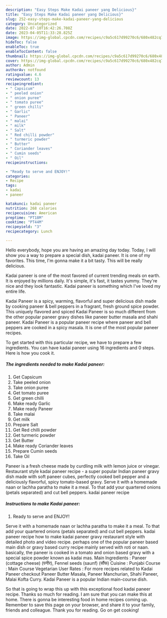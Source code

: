 ```yaml
---
description: "Easy Steps Make Kadai paneer yang Delicious}"
title: "Easy Steps Make Kadai paneer yang Delicious}"
slug: 252-easy-steps-make-kadai-paneer-yang-delicious
category: Uncategorized
date: 2022-07-10T16:42:26.708Z
date: 2023-04-05T11:33:28.825Z
image: https://img-global.cpcdn.com/recipes/c9a5c617d99270c6/680x482cq70/kadai-paneer-recipe-main-photo.jpg
hideToc: false
enableToc: true
enableTocContent: false
thumbnail: https://img-global.cpcdn.com/recipes/c9a5c617d99270c6/680x482cq70/kadai-paneer-recipe-main-photo.jpg
cover: https://img-global.cpcdn.com/recipes/c9a5c617d99270c6/680x482cq70/kadai-paneer-recipe-main-photo.jpg
author: Admin
authorAv: notfound
ratingvalue: 4.6
reviewcount: 13
recipeingredient:
- " Capsicum"
- " peeled onion"
- " onion puree"
- " tomato puree"
- " green chilli"
- " Garlic"
- " Paneer"
- " malai"
- " milk"
- " Salt"
- " Red chilli powder"
- " turmeric powder"
- " Butter"
- " Coriander leaves"
- " Cumin seeds"
- " Oil"
recipeinstructions:

- "Ready to serve and ENJOY!"
categories:
- Recipe
tags:
- kadai
- paneer

katakunci: kadai paneer 
nutrition: 268 calories
recipecuisine: American
preptime: "PT18M"
cooktime: "PT44M"
recipeyield: "3"
recipecategory: Lunch

---
```



Hello everybody, hope you are having an amazing day today. Today, I will show you a way to prepare a special dish, kadai paneer. It is one of my favorites. This time, I'm gonna make it a bit tasty. This will be really delicious.

Kadai paneer is one of the most favored of current trending meals on earth. It is enjoyed by millions daily. It's simple, it's fast, it tastes yummy. They're nice and they look fantastic. Kadai paneer is something which I've loved my entire life.

Kadai Paneer is a spicy, warming, flavorful and super delicious dish made by cooking paneer &amp; bell peppers in a fragrant, fresh ground spice powder. This uniquely flavored and spiced Kadai Paneer is so much different from the other popular paneer gravy dishes like paneer butter masala and shahi paneer. Kadai Paneer is a popular paneer recipe where paneer and bell peppers are cooked in a spicy masala. It is one of the most popular paneer recipes.


To get started with this particular recipe, we have to prepare a few ingredients. You can have kadai paneer using 16 ingredients and 0 steps. Here is how you cook it.

<!--inarticleads1-->

##### The ingredients needed to make Kadai paneer:

1. Get  Capsicum
1. Take  peeled onion
1. Take  onion puree
1. Get  tomato puree
1. Get  green chilli
1. Make ready  Garlic
1. Make ready  Paneer
1. Take  malai
1. Get  milk
1. Prepare  Salt
1. Get  Red chilli powder
1. Get  turmeric powder
1. Get  Butter
1. Make ready  Coriander leaves
1. Prepare  Cumin seeds
1. Take  Oil


Paneer is a fresh cheese made by curdling milk with lemon juice or vinegar. Restaurant style kadai paneer recipe - a super popular Indian paneer gravy dish made with soft paneer cubes, perfectly cooked bell pepper and a deliciously flavorful, spicy tomato-based gravy. Serve it with a homemade naan or lachha paratha to make it a meal. To that add your quartered onions (petals separated) and cut bell peppers. kadai paneer recipe 

<!--inarticleads2-->

##### Instructions to make Kadai paneer:


1. Ready to serve and ENJOY!

Serve it with a homemade naan or lachha paratha to make it a meal. To that add your quartered onions (petals separated) and cut bell peppers. kadai paneer recipe how to make kadai paneer gravy restaurant style with detailed photo and video recipe. perhaps one of the popular paneer based main dish or gravy based curry recipe mainly served with roti or naan. basically, the paneer is cooked in a tomato and onion based gravy with a special spice powder known as kadai mas. Main Ingredients : Paneer (cottage cheese) (पनीर), Fennel seeds (saunf) (सौंफ) Cuisine : Punjabi Course : Main Course Vegetarian User Rates : For more recipes related to Kadai Paneer checkout Paneer Butter Masala, Paneer Manchurian, Shahi Paneer, Malai Kofta Curry. Kadai Paneer is a popular Indian main-course dish. 

So that is going to wrap this up with this exceptional food kadai paneer recipe. Thanks so much for reading. I am sure that you can make this at home. There is gonna be interesting food in home recipes coming up. Remember to save this page on your browser, and share it to your family, friends and colleague. Thank you for reading. Go on get cooking!
